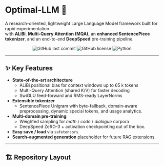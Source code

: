 # Optimal-LLM 🚀

A research-oriented, lightweight Large Language Model framework built for rapid experimentation  
with **ALiBi**, **Multi-Query Attention (MQA)**, an **enhanced SentencePiece tokenizer**, and an end-to-end **DeepSpeed** pre-training pipeline.

<p align="center">
  <img alt="GitHub last commit" src="https://img.shields.io/github/last-commit/yourname/optimal-llm">
  <img alt="GitHub license" src="https://img.shields.io/github/license/yourname/optimal-llm">
  <img alt="Python" src="https://img.shields.io/badge/python-3.9%2B-blue">
</p>

---

## ✨ Key Features

* **State-of-the-art architecture**  
  * ALiBi positional bias for context windows up to 65 k tokens  
  * Multi-Query Attention (shared K/V) for faster decoding  
  * SwiGLU feed-forward and RMS-ready LayerNorms  
* **Extensible tokenizer**  
  * SentencePiece Unigram with byte-fallback, domain-aware preprocessing, dynamic special tokens, and usage analytics.  
* **Multi-domain pre-training**  
  * Weighted sampling for *math* / *code* / *dialogue* corpora  
  * DeepSpeed ZeRO-3 + activation checkpointing out of the box.  
* **Easy save / load** via `safetensors`.  
* **Search-augmented generation** placeholder for future RAG extensions.  

---

## 🏗 Repository Layout

